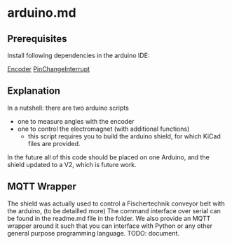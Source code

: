 # arduino.md

## Prerequisites

Install following dependencies in the arduino IDE:

[Encoder](https://github.com/PaulStoffregen/Encoder)
[PinChangeInterrupt](https://github.com/NicoHood/PinChangeInterrupt/#pinchangeinterrupt-table)

## Explanation

In a nutshell: there are two arduino scripts

* one to measure angles with the encoder
* one to control the electromagnet (with additional functions)
    * this script requires you to build the arduino shield, for which KiCad files are provided.

In the future all of this code should be placed on one Arduino,
and the shield updated to a V2, which is future work.

## MQTT Wrapper

The shield was actually used to control a Fischertechnik conveyor belt with the arduino,
(to be detailled more) The command interface over serial can be found in the readme.md file in the folder.
We also provide an MQTT wrapper around it such that you can interface with Python or any other general purpose programming language.
TODO: document.
